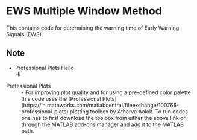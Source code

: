# EWS Multiple Window Method
This contains code for determining the warning time of Early Warning Signals (EWS).

## Note
* Professional Plots
   Hello  
   Hi  

<dl>
  <dt>Professional Plots</dt>
  <dd>- For improving plot quality and for using a pre-defined color palette this code uses the [Professional Plots](https://in.mathworks.com/matlabcentral/fileexchange/100766-professional-plots) plotting toolbox by Atharva Aalok. To run codes one has to first download the toolbox from either the above link or through the MATLAB add-ons manager and add it to the MATLAB path.</dd>
</dl>
